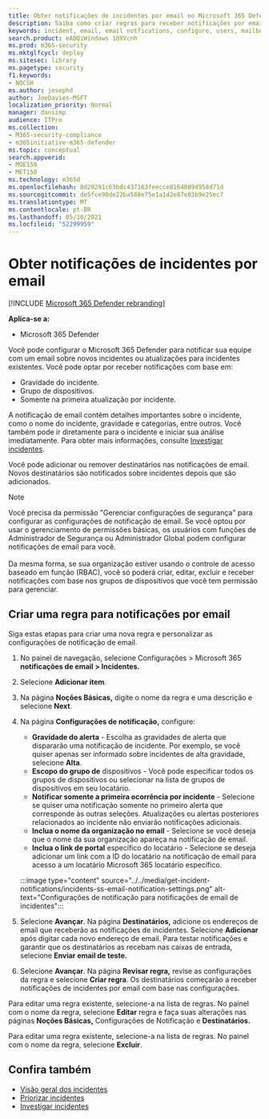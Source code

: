 ```yaml
---
title: Obter notificações de incidentes por email no Microsoft 365 Defender
description: Saiba como criar regras para receber notificações por email para incidentes no Microsoft 365 Defender
keywords: incident, email, email notfications, configure, users, mailbox, email, incidents, analyze, response
search.product: eADQiWindows 10XVcnh
ms.prod: m365-security
ms.mktglfcycl: deploy
ms.sitesec: library
ms.pagetype: security
f1.keywords:
- NOCSH
ms.author: josephd
author: JoeDavies-MSFT
localization_priority: Normal
manager: dansimp
audience: ITPro
ms.collection:
- M365-security-compliance
- m365initiative-m365-defender
ms.topic: conceptual
search.appverid:
- MOE150
- MET150
ms.technology: m365d
ms.openlocfilehash: 8d29291c63bdc437163feecce8164089d958d71d
ms.sourcegitcommit: de5fce90de22ba588e75e1a1d2e87e03b9e25ec7
ms.translationtype: MT
ms.contentlocale: pt-BR
ms.lasthandoff: 05/10/2021
ms.locfileid: "52299959"
---
```

# <a name="get-incident-notifications-by-email"></a>Obter notificações de incidentes por email

[!INCLUDE [Microsoft 365 Defender rebranding](../includes/microsoft-defender.md)]


**Aplica-se a:**
- Microsoft 365 Defender

Você pode configurar o Microsoft 365 Defender para notificar sua equipe com um email sobre novos incidentes ou atualizações para incidentes existentes. Você pode optar por receber notificações com base em:

- Gravidade do incidente.
- Grupo de dispositivos.
- Somente na primeira atualização por incidente.

A notificação de email contém detalhes importantes sobre o incidente, como o nome do incidente, gravidade e categorias, entre outros. Você também pode ir diretamente para o incidente e iniciar sua análise imediatamente. Para obter mais informações, consulte [Investigar incidentes](investigate-incidents.md).

Você pode adicionar ou remover destinatários nas notificações de email. Novos destinatários são notificados sobre incidentes depois que são adicionados. 

>[!NOTE]
>Você precisa da permissão "Gerenciar configurações de segurança" para configurar as configurações de notificação de email. Se você optou por usar o gerenciamento de permissões básicas, os usuários com funções de Administrador de Segurança ou Administrador Global podem configurar notificações de email para você. <br> <br>
Da mesma forma, se sua organização estiver usando o controle de acesso baseado em função (RBAC), você só poderá criar, editar, excluir e receber notificações com base nos grupos de dispositivos que você tem permissão para gerenciar.

## <a name="create-a-rule-for-email-notifications"></a>Criar uma regra para notificações por email

Siga estas etapas para criar uma nova regra e personalizar as configurações de notificação de email.

1. No painel de navegação, selecione Configurações > Microsoft 365 **notificações de email > Incidentes.**
2. Selecione **Adicionar item**.
3. Na página **Noções Básicas,** digite o nome da regra e uma descrição e selecione **Next**.
4. Na página **Configurações de notificação,** configure:
    - **Gravidade do alerta** - Escolha as gravidades de alerta que dispararão uma notificação de incidente. Por exemplo, se você quiser apenas ser informado sobre incidentes de alta gravidade, selecione **Alta**.
    - **Escopo do grupo de** dispositivos - Você pode especificar todos os grupos de dispositivos ou selecionar na lista de grupos de dispositivos em seu locatário.
    - **Notificar somente a primeira ocorrência por incidente** - Selecione se quiser uma notificação somente no primeiro alerta que corresponde às outras seleções. Atualizações ou alertas posteriores relacionados ao incidente não enviarão notificações adicionais.
    - **Inclua o nome da organização no email** - Selecione se você deseja que o nome da sua organização apareça na notificação de email.
    - **Inclua o link de portal** específico do locatário - Selecione se deseja adicionar um link com a ID do locatário na notificação de email para acesso a um locatário Microsoft 365 locatário específico.

    :::image type="content" source="../../media/get-incident-notifications/incidents-ss-email-notification-settings.png" alt-text="Configurações de notificação para notificações de email de incidentes":::

5. Selecione **Avançar**. Na página **Destinatários,** adicione os endereços de email que receberão as notificações de incidentes. Selecione **Adicionar** após digitar cada novo endereço de email. Para testar notificações e garantir que os destinatários as recebam nas caixas de entrada, selecione **Enviar email de teste.** 
6. Selecione **Avançar**. Na página **Revisar regra,** revise as configurações da regra e selecione **Criar regra**. Os destinatários começarão a receber notificações de incidentes por email com base nas configurações.

Para editar uma regra existente, selecione-a na lista de regras. No painel com o nome da regra, selecione **Editar** regra e faça suas alterações nas páginas **Noções Básicas,** Configurações de Notificação e **Destinatários.** 

Para editar uma regra existente, selecione-a na lista de regras. No painel com o nome da regra, selecione **Excluir**.

## <a name="see-also"></a>Confira também
- [Visão geral dos incidentes](incidents-overview.md)
- [Priorizar incidentes](incident-queue.md)
- [Investigar incidentes](investigate-incidents.md)

